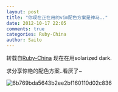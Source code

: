 ```yaml
---
layout: post
title: "你现在正在用的vim配色方案是神马.."
date: 2012-10-17 22:05
comments: true
categories: Ruby-China
author: Saito
---
```

转载自[Ruby-China](http://ruby-china.org/topics/1236)
现在在用solarized dark.

求分享惊艳的配色方案..看厌了\~

![6b769bda5643b2ee2bf160110d02c836](http://l.ruby-china.org/photo/6b769bda5643b2ee2bf160110d02c836.png)

